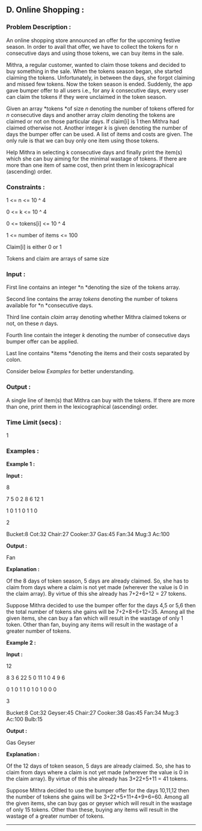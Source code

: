 ## D. Online Shopping :

### Problem Description :

An online shopping store announced an offer for the upcoming festive season. In order to avail that offer, we have to collect the tokens for n consecutive days and using those tokens, we can buy items in the sale.

Mithra, a regular customer, wanted to claim those tokens and decided to buy something in the sale. When the tokens season began, she started claiming the tokens. Unfortunately, in between the days, she forgot claiming and missed few tokens. Now the token season is ended. Suddenly, the app gave bumper offer to all users i.e., for any *k* consecutive days, every user can claim the tokens if they were unclaimed in the token season.

Given an array *tokens *of size *n* denoting the number of tokens offered for *n* consecutive days and another array *claim* denoting the tokens are claimed or not on those particular days. If claim[i] is 1 then Mithra had claimed otherwise not. Another integer *k* is given denoting the number of days the bumper offer can be used. A list of items and costs are given. The only rule is that we can buy only one item using those tokens.

Help Mithra in selecting k consecutive days and finally print the item(s) which she can buy aiming for the minimal wastage of tokens. If there are more than one item of same cost, then print them in lexicographical (ascending) order.

### Constraints :

1 <= n <= 10 ^ 4

0 <= k <= 10 ^ 4

0 <= tokens[i] <= 10 ^ 4

1 <= number of items <= 100

Claim[i] is either 0 or 1

Tokens and claim are arrays of same size

### Input :

First line contains an integer *n *denoting the size of the tokens array.

Second line contains the array *tokens* denoting the number of tokens available for *n *consecutive days.

Third line contain *claim* array denoting whether Mithra claimed tokens or not, on these *n* days.

Fourth line contain the integer *k* denoting the number of consecutive days bumper offer can be applied.

Last line contains *items *denoting the items and their costs separated by colon.

Consider below *Examples* for better understanding.

### Output :

A single line of item(s) that Mithra can buy with the tokens. If there are more than one, print them in the lexicographical (ascending) order.

### Time Limit (secs) :

1

### Examples :

**Example 1 :**

**Input :**

8

7 5 0 2 8 6 12 1

1 0 1 1 0 1 1 0

2

Bucket:8 Cot:32 Chair:27 Cooker:37 Gas:45 Fan:34 Mug:3 Ac:100

**Output :**

Fan

**Explanation :**

Of the 8 days of token season, 5 days are already claimed. So, she has to claim from days where a claim is not yet made (wherever the value is 0 in the claim array). By virtue of this she already has 7+2+6+12 = 27 tokens.

Suppose Mithra decided to use the bumper offer for the days 4,5 or 5,6 then the total number of tokens she gains will be 7+2+8+6+12=35. Among all the given items, she can buy a fan which will result in the wastage of only 1 token. Other than fan, buying any items will result in the wastage of a greater number of tokens.

**Example 2 :**

**Input :**

12

8 3 6 22 5 0 11 1 0 4 9 6

0 1 0 1 1 0 1 0 1 0 0 0

3

Bucket:8 Cot:32 Geyser:45 Chair:27 Cooker:38 Gas:45 Fan:34 Mug:3 Ac:100 Bulb:15

**Output :**

Gas Geyser

**Explanation :**

Of the 12 days of token season, 5 days are already claimed. So, she has to claim from days where a claim is not yet made (wherever the value is 0 in the claim array). By virtue of this she already has 3+22+5+11 = 41 tokens.

Suppose Mithra decided to use the bumper offer for the days 10,11,12 then the number of tokens she gains will be 3+22+5+11+4+9+6=60. Among all the given items, she can buy gas or geyser which will result in the wastage of only 15 tokens. Other than these, buying any items will result in the wastage of a greater number of tokens.

---